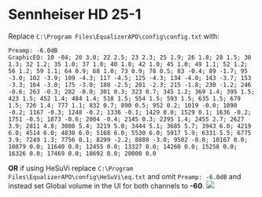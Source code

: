 # Sennheiser HD 25-1
Replace `C:\Program Files\EqualizerAPO\config\config.txt` with:
```
Preamp: -6.0dB
GraphicEQ: 10 -84; 20 3.0; 22 2.5; 23 2.3; 25 1.9; 26 1.8; 28 1.5; 30 1.3; 32 1.2; 35 1.0; 37 1.0; 40 1.0; 42 1.0; 45 1.0; 49 1.1; 52 1.2; 56 1.2; 59 1.1; 64 0.9; 68 1.0; 73 0.9; 78 0.5; 83 -0.4; 89 -1.7; 95 -3.0; 102 -3.9; 109 -4.3; 117 -4.5; 125 -4.3; 134 -4.0; 143 -3.7; 153 -3.3; 164 -3.0; 175 -3.0; 188 -2.5; 201 -2.3; 215 -1.8; 230 -1.2; 246 -0.6; 263 -0.3; 282 -0.0; 301 0.3; 323 0.7; 345 1.2; 369 1.4; 395 1.5; 423 1.5; 452 1.4; 484 1.4; 518 1.5; 554 1.5; 593 1.5; 635 1.5; 679 1.5; 726 1.4; 777 1.1; 832 0.7; 890 0.5; 952 0.2; 1019 -0.0; 1090 -0.2; 1167 -0.3; 1248 -0.2; 1336 -0.1; 1429 0.0; 1529 0.1; 1636 -0.2; 1751 -0.5; 1873 -0.6; 2004 -0.4; 2145 0.3; 2295 1.4; 2455 2.7; 2627 3.9; 2811 4.8; 3008 5.4; 3219 5.0; 3444 5.1; 3685 5.7; 3943 6.0; 4219 6.0; 4514 6.0; 4830 6.0; 5168 6.0; 5530 6.0; 5917 5.9; 6331 5.5; 6775 3.9; 7249 1.3; 7756 0.1; 8299 -2.2; 8880 -3.0; 9502 -0.8; 10167 0.0; 10879 0.0; 11640 0.0; 12455 0.0; 13327 0.0; 14260 0.0; 15258 0.0; 16326 0.0; 17469 0.0; 18692 0.0; 20000 0.0
```
**OR** if using HeSuVi replace `C:\Program Files\EqualizerAPO\config\HeSuVi\eq.txt` and omit `Preamp: -6.0dB` and instead set Global volume in the UI for both channels to **-60**.
![](https://raw.githubusercontent.com/jaakkopasanen/AutoEq/master/results/Headphone.com/innerfidelity/onear/Sennheiser%20HD%2025-1/Sennheiser%20HD%2025-1.png)